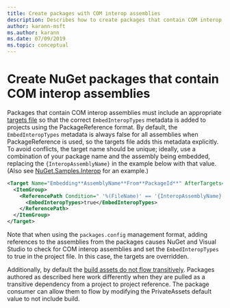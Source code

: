 ```yaml
---
title: Create packages with COM interop assemblies
description: Describes how to create packages that contain COM interop assemblies 
author: karann-msft
ms.author: karann
ms.date: 07/09/2019
ms.topic: conceptual
---
```


# Create NuGet packages that contain COM interop assemblies

Packages that contain COM interop assemblies must include an appropriate [targets file](creating-a-package.md#include-msbuild-props-and-targets-in-a-package) so that the correct `EmbedInteropTypes` metadata is added to projects using the PackageReference format. By default, the `EmbedInteropTypes` metadata is always false for all assemblies when PackageReference is used, so the targets file adds this metadata explicitly. To avoid conflicts, the target name should be unique; ideally, use a combination of your package name and the assembly being embedded, replacing the `{InteropAssemblyName}` in the example below with that value. (Also see [NuGet.Samples.Interop](https://github.com/NuGet/Samples/tree/master/NuGet.Samples.Interop) for an example.)

```xml
<Target Name="Embedding**AssemblyName**From**PackageId**" AfterTargets="ResolveReferences" BeforeTargets="FindReferenceAssembliesForReferences">
  <ItemGroup>
    <ReferencePath Condition=" '%(FileName)' == '{InteropAssemblyName}' AND '%(ReferencePath.NuGetPackageId)' == '$(MSBuildThisFileName)' ">
      <EmbedInteropTypes>true</EmbedInteropTypes>
    </ReferencePath>
  </ItemGroup>
</Target>
```

Note that when using the `packages.config` management format, adding references to the assemblies from the packages causes NuGet and Visual Studio to check for COM interop assemblies and set the `EmbedInteropTypes` to true in the project file. In this case, the targets are overridden.

Additionally, by default the [build assets do not flow transitively](../consume-packages/package-references-in-project-files.md#controlling-dependency-assets). Packages authored as described here work differently when they are pulled as a transitive dependency from a project to project reference. The package consumer can allow them to flow by modifying the PrivateAssets default value to not include build.

<a name="creating-the-package"></a>